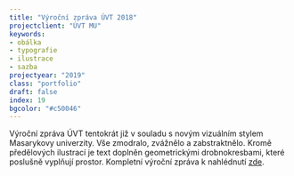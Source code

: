 ```yaml
---
title: "Výroční zpráva ÚVT 2018"
projectclient: "ÚVT MU"
keywords: 
- obálka
- typografie
- ilustrace
- sazba
projectyear: "2019"
class: "portfolio"
draft: false
index: 19
bgcolor: "#c50046"
---
```



Výroční zpráva ÚVT tentokrát již v&nbsp;souladu s&nbsp;novým vizuálním stylem Masarykovy univerzity. Vše zmodralo, zvážnělo a&nbsp;zabstraktnělo. Kromě předělových ilustrací je text doplněn geometrickými drobnokresbami, které poslušně vyplňují prostor. Kompletní výroční zpráva k&nbsp;nahlédnutí [zde](https://www.ics.muni.cz/media/3210958/uvt_vyrocni_zprava_2018.pdf).